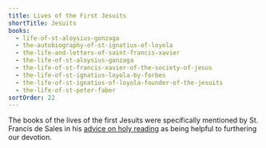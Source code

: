 ```yaml
---
title: Lives of the First Jesuits
shortTitle: Jesuits
books:
  - life-of-st-aloysius-gonzaga
  - the-autobiography-of-st-ignatius-of-loyola
  - the-life-and-letters-of-saint-francis-xavier
  - the-life-of-st-aloysius-gonzaga
  - the-life-of-st-francis-xavier-of-the-society-of-jesus
  - the-life-of-st-ignatius-loyola-by-forbes
  - the-life-of-st-ignatius-of-loyola-founder-of-the-jesuits
  - the-life-of-st-peter-faber
sortOrder: 22
---
```


The books of the lives of the first Jesuits were specifically mentioned by St. Francis de Sales in his [advice on holy reading](/snippets/2021-06-26-how-we-should-do-holy-reading.html) as being helpful to furthering our devotion.
